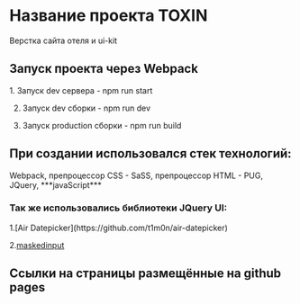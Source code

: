 <h1> Название проекта TOXIN</h1>
  Верстка сайта отеля и ui-kit 
<h2>Запуск проекта через Webpack</h2>
 1. Запуск dev сервера - npm run start

 2. Запуск dev сборки - npm run dev
 
 3. Запуск production сборки - npm run build
 <h2>При создании использовался стек технологий:</h2>
  Webpack, препроцессор CSS - SaSS, препроцессор HTML - PUG, JQuery, ***javaScript***
 <h3>Так же использовались библиотеки JQuery UI:</h3>
 1.[Air Datepicker](https://github.com/t1m0n/air-datepicker)

 2.[maskedinput](https://github.com/digitalBush/jquery.maskedinput)
<h2>Ссылки на страницы размещённые на github pages</h2>
